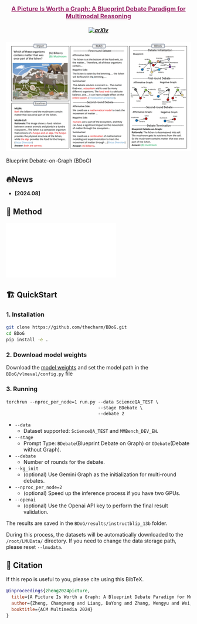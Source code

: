 
<h3 align="center"><a href="https://arxiv.org/pdf/2403.14972" style="color:#9C276A">
A Picture Is Worth a Graph: A Blueprint Debate Paradigm for Multimodal Reasoning</a></h3>
<h5 align="center">

[![arXiv](https://img.shields.io/badge/Arxiv-2406.07476-AD1C18.svg?logo=arXiv)](https://arxiv.org/pdf/2403.14972)

</h5>

![figure1](assets/overview.png "BDoG")


 Blueprint Debate-on-Graph (BDoG)


## 🔥News

- __[2024.08]__ 


## 🚀 Method

![method](assets/Model1.pdf "method")

## 🏗️ QuickStart
### 1. Installation
```bash
git clone https://github.com/thecharm/BDoG.git
cd BDoG
pip install -e .
```
### 2. Download model weights
Download the [model weights](https://huggingface.co/Salesforce/instructblip-vicuna-13b) and set the model path in the `BDoG/vlmeval/config.py` file


### 3. Running
```
torchrun --nproc_per_node=1 run.py --data ScienceQA_TEST \
                                   --stage BDebate \
                                   --debate 2
```
+ `--data` 
  + Dataset supported: `ScienceQA_TEST` and `MMBench_DEV_EN`.
+ `--stage` 
  + Prompt Type: `BDebate`(Blueprint Debate on Graph) or `ODebate`(Debate without Graph).
+ `--debate` 
  + Number of rounds for the debate.
+ `--kg_init` 
  + (optional) Use Gemini Graph as the initialization for multi-round debates.
+ `--nproc_per_node=2` 
  + (optional) Speed up the inference process if you have two GPUs.
+ `--openai`
  + (optional) Use the Openai API key to perform the final result validation.

The results are saved in the `BDoG/results/instructblip_13b` folder.

During this process, the datasets will be automatically downloaded to the `/root/LMUData/` directory. If you need to change the data storage path, please reset `--lmudata`.

## 📑 Citation

If this repo is useful to you, please cite using this BibTeX.
```bibtex
@inproceedings{zheng2024picture,
  title={A Picture Is Worth a Graph: A Blueprint Debate Paradigm for Multimodal Reasoning},
  author={Zheng, Changmeng and Liang, DaYong and Zhang, Wengyu and Wei, Xiaoyong and Chua, Tat-Seng and Li, Qing},
  booktitle={ACM Multimedia 2024}
}
```
